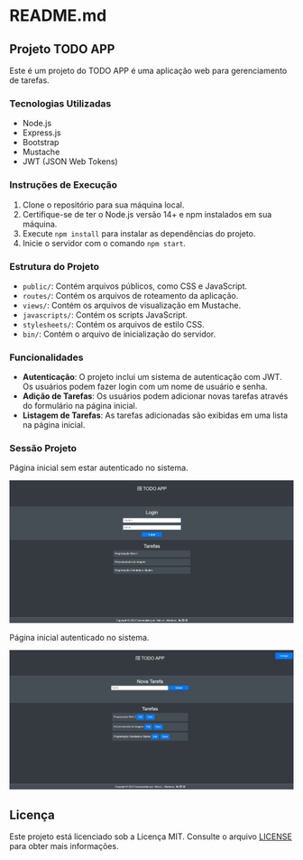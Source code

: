 # README.md

## Projeto TODO APP

Este é um projeto do TODO APP é uma aplicação web para gerenciamento de tarefas.

### Tecnologias Utilizadas

- Node.js
- Express.js
- Bootstrap
- Mustache
- JWT (JSON Web Tokens)

### Instruções de Execução

1. Clone o repositório para sua máquina local.
2. Certifique-se de ter o Node.js versão 14+ e npm instalados em sua máquina.
3. Execute `npm install` para instalar as dependências do projeto.
4. Inicie o servidor com o comando `npm start`.

### Estrutura do Projeto

- `public/`: Contém arquivos públicos, como CSS e JavaScript.
- `routes/`: Contém os arquivos de roteamento da aplicação.
- `views/`: Contém os arquivos de visualização em Mustache.
- `javascripts/`: Contém os scripts JavaScript.
- `stylesheets/`: Contém os arquivos de estilo CSS.
- `bin/`: Contém o arquivo de inicialização do servidor.

### Funcionalidades

- **Autenticação**: O projeto inclui um sistema de autenticação com JWT. Os usuários podem fazer login com um nome de usuário e senha.
- **Adição de Tarefas**: Os usuários podem adicionar novas tarefas através do formulário na página inicial.
- **Listagem de Tarefas**: As tarefas adicionadas são exibidas em uma lista na página inicial.

### Sessão Projeto

Página inicial sem estar autenticado no sistema.

![Começo](https://github.com/M4deN/ToDoList/blob/main/public/images/img1.png)


Página inicial autenticado no sistema.

![logado](https://github.com/M4deN/ToDoList/blob/main/public/images/img2.png)

## Licença

Este projeto está licenciado sob a Licença MIT. Consulte o arquivo [LICENSE](./LICENSE) para obter mais informações.

